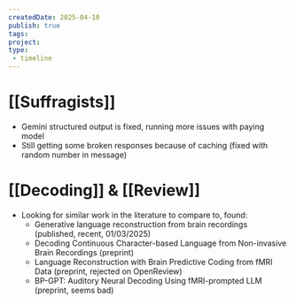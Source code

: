 ```yaml
---
createdDate: 2025-04-10
publish: true
tags: 
project: 
type:
 - timeline
---
```

# [[Suffragists]]
- Gemini structured output is fixed, running more issues with paying model
- Still getting some broken responses because of caching (fixed with random number in message)

# [[Decoding]] & [[Review]]
- Looking for similar work in the literature to compare to, found:
	- Generative language reconstruction from brain recordings (published, recent, 01/03/2025)
	- Decoding Continuous Character-based Language from Non-invasive Brain Recordings (preprint)
	- Language Reconstruction with Brain Predictive Coding from fMRI Data (preprint, rejected on OpenReview)
	- BP-GPT: Auditory Neural Decoding Using fMRI-prompted LLM (preprint, seems bad)